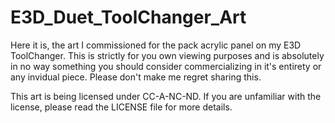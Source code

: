 # E3D_Duet_ToolChanger_Art

Here it is, the art I commissioned for the pack acrylic panel on my E3D ToolChanger. This is strictly for you own viewing purposes and is absolutely in no way something you should consider commercializing in it's entirety or any invidual piece. Please don't make me regret sharing this.

This art is being licensed under CC-A-NC-ND. If you are unfamiliar with the license, please read the LICENSE file for more details.
